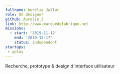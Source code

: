 ```yaml
---
fullname: Aurélie Jallut
role: UX designer
github: Aurelie_J
link: http://www.marquedefabrique.net
missions:
  - start: '2019-11-12'
    end: '2019-12-17' 
    status: independent
startups:
 - aplus
---
```

 
Recherche, prototype & design d'interface utilisateur
